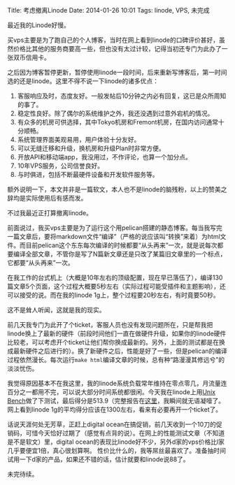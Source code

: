 Title: 考虑撤离Linode
Date: 2014-01-26 10:01
Tags: linode, VPS, 未完成

最近我的Linode好慢。

买vps主要是为了跑自己的个人博客，当时在网上看到linode的口碑评价甚好，虽然价格比其他的服务商要高一些，但也没有太过计较，记得当初还专门为此办了一张双币信用卡。

之后因为博客暂停更新，暂停使用linode一段时间，后来重新写博客后，第一时间选的还是linode。这里不得不说一下linode的诸多优点：

1. 客服响应及时，态度友好。一般发帖后10分钟之内必有回复，这已是众所周知的事了。
2. 稳定性良好。除了偶尔的系统维护之外，我还没遇到过意外宕机的情况。
3. 有众多的机房可供选择，其中Tokyo机房和Fremont机房，在国内访问通常十分顺畅。
4. 系统管理界面美观易用，用户体验十分友好。
5. 可以无缝迁移和升级，换机房和升级Plan时非常方便。
6. 开放API和移动端app，我没用过，不作评论，也算一个加分点。
7. 10年VPS服务，公司信誉良好。
8. 与时俱进，包括不断最硬件设备和开发软件服务等。

额外说明一下，本文并非是一篇软文，本人也不是linode的脑残粉，以上的赞美之辞均是实际使用后有感而发。

不过我最近正打算撤离linode。

前面说过，我买vps主要是为了运行这个用pelican搭建的静态博客。每当我写完一篇文章后，要将markdown文件“编译”（严格的说应该叫“转换”来着）为html文件。而目前pelican这个东东每次编译的时候都要“从头再来”一次，就是说每次都要编译全部文章，不管你是写了N篇新文章还是只改了某篇旧文章里的一个标点，它都要“从头再来”一次。

在我工作的台式机上（大概是10年左右的顶级配置，现在早已落伍了），编译130篇文章5个页面，这个过程大概要5秒左右（实际过程可能受插件和主题影响），还可以接受的说。而在我的linode 1g上，整个过程要20秒左右，有时竟要50秒。

这不是耸人听闻，这就是我的现实。

前几天我专门为此开了个ticket，客服人员也没有发现问题所在，只是帮我把linode换上了最新的硬件（前段时间他们一直在做硬件升级，如果你的linode硬件比较老，可以考虑开个ticket让他们帮你换成最新的。另外，上面的测试都是在换成最新硬件之后进行的）。换了新硬件之后，性能是好了一些，但是pelican的编译过程依然漫长。每次运行`make html`编译文章的时候，总有种“路漫漫其修远兮”的淡淡忧伤。

我觉得原因基本不在我这里，我的linode系统负载常年维持在零点零几，月流量连百分之一都用不完，可以说大部分时间系统都很闲。今天我在linode上用[Unix Bench](https://code.google.com/p/byte-unixbench/)做了下测试，最后得分是513.9（完整报告在[这里](/static/plain/linode-1g-unixbench-report-20140126.txt)，我瞬间就无语凝噎了。网上看到linode 1g的平均得分应该在1300左右，看来有必要再开一个ticket了。

话说天涯何处无芳草，正赶上digital ocean在搞促销，前几天收到一个10刀的促销码，可惜今天恰好过期了（感觉有点背的说）。在网上的性能测试文章（不知道是不是软文）里，digital ocean的表现比linode好不少，另外d家的vps价格比l家几乎要便宜1倍，真心很划算啊。 性价比什么的，我等屌丝最喜欢了。准备抽时间试用一下d家的产品，如果还不错的话，估计就要和linode说88了。

未完待续。

